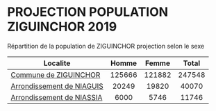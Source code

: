 # PROJECTION POPULATION ZIGUINCHOR 2019
	
Répartition de la population de ZIGUINCHOR projection selon le sexe
	
| Localite  | Homme | Femme | Total |
| --------- |:-----:|:-----:|:-----:|
| [Commune de ZIGUINCHOR](ZIGUINCHOR) | 125666 | 121882 | 247548 |
| [Arrondissement de NIAGUIS](NIAGUIS) | 20249 | 19820 | 40070 |
| [Arrondissement de NIASSIA](NIASSIA) | 6000 | 5746 | 11746 |
